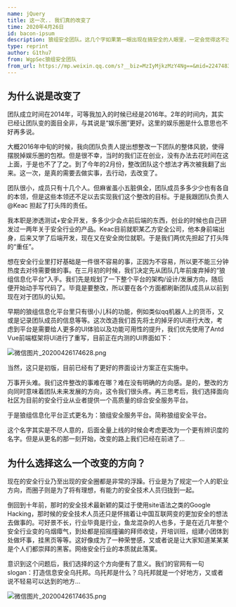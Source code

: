 ```yaml
---
name: jQuery
title: 这一次.. 我们真的改变了
time: 2020年4月26日
id: bacon-ipsum
description: 狼组安全团队。这几个字如果第一眼出现在搞安全的人眼里，一定会觉得这不过又是一个新生的“娱乐圈”小团队罢了。但殊不知，这个团队已经从创立到现在已有6年的时间...
type: reprint
author: G1thu7
from: WgpSec狼组安全团队
from_url: https://mp.weixin.qq.com/s?__biz=MzIyMjkzMzY4Ng==&mid=2247483720&idx=1&sn=751c49f2681ff9f1997fefe0cb7a7e10&chksm=e824a691df532f873637eee0909ad522318312e962318622260c22189c2b599d6df7d752c811&scene=126&sessionid=1587902328&key=3afabdf7cfda3d9e5d327df0c0516cdcbdcd788de1040920f3cc4021318d55f97c5509c207b28fcd9baf19220406e99ddadfac525adf4f70ea6e74fbfb94bc2466a0bc491b3c3eb119e6b0eb52673920&ascene=1&uin=NzEyNDA3MjA0&devicetype=Windows+10+x64&version=62090070&lang=zh_CN&exportkey=AzvNbiAU8zqrDBxd%2FtesKUI%3D&pass_ticket=Vjps0WnJiC1gtdZCm%2FJvCkmEarWfo%2FEuJprdPaodeSEC2mfPMTF7MyzV9L1KcDz2
---
```


## 为什么说是改变了

团队成立时间在2014年，可等我加入的时候已经是2016年。2年的时间内，其实已经让团队变的面目全非，与其说是“娱乐圈”更好。这里的娱乐圈是什么意思也不好再多说。

大概2016年中旬的时候，我向团队负责人提出想整改一下团队的整体风貌，使得摆脱掉娱乐圈的包袱。但是很不幸，当时的我们正在创业，没有办法去花时间在这上面，于是也不了了之。到了今年的2月份，整改团队这个想法才再次被我翻了出来。这一次，是真的需要去做实事，去行动，去改变了。



团队很小，成员只有十几个人。但麻雀虽小五脏俱全，团队成员多多少少也有各自的本领，但是这些本领还不足以去实现我们这个整改的目标。于是我跟团队负责人@Keac 担起了打头阵的责任。



我本职是渗透测试+安全开发，多多少少会点前后端的东西，创业的时候也自己研发过一两年关于安全行业的产品。Keac目前就职某乙方安全公司，他本身前端出身，后来又学了后端开发，现在又在安全岗位就职。于是我们两优先担起了打头阵的“重任”。



想在安全行业里打好基础是一件很不容易的事，正因为不容易，所以更不能三分钟热度去对待需要做的事。在三月初的时候，我们决定先从团队几年前废弃掉的“狼组信息化平台”入手。我们先是规划了一下整个平台的架构/设计/发展方向，随后便开始动手写代码了。毕竟是要整改，所以要在各个方面都刷新团队成员从以前到现在对于团队的认知。


早期的狼组信息化平台里只有很小儿科的功能，例如类似qq机器人上的货币，又或是记录团队成员的信息等等。这次改造我们首先将土的掉牙的UI进行大改，考虑到平台是需要给人更多的UI体验以及功能可用性的提升，我们优先使用了Antd Vue前端框架将UI进行了重写，目前正在内测的UI界面如下：

![微信图片_20200426174628.png](http://ww1.sinaimg.cn/large/775017f8gy1ge7balhw8jj212z0bzmyq.jpg)

当然，这只是初版，目前已经有了更好的界面设计方案正在实施中。

万事开头难。我们这件整改的事难在哪？难在没有明确的方向感。是的，整改的方向同时意味着团队未来发展的方向，这令我们很头疼。再三思考后，我们选择面向社区为目前的安全行业从业者提供一个高质量的综合安全服务平台。

于是狼组信息化平台正式更名为：狼组安全服务平台。简称狼组安全平台。

这个名字其实是不尽人意的，后面全量上线的时候会考虑更改为一个更有辨识度的名字。但是从更名的那一刻开始，改变的路上我们已经在前进了...


## 为什么选择这么一个改变的方向？

现在的安全行业乃至出现的安全圈都是非常的浮躁。行业是为了规定一个人的职业方向，而圈子则是为了将有理想，有能力的安全技术人员归拢到一起。

倒回到十年前，那时的安全技术最新颖的莫过于使用site语法之类的Google Hacking，那时候的安全技术人员还只是怀揣着让中国互联网变的更加安全的想法去做事的。可好景不长，行业毕竟是行业，鱼龙混杂的人也多，于是在近几年整个安全行业变的乌烟瘴气，到处都是招摇撞骗的拜师收徒，开培训班，组建小团体到处做坏事，挂黑页等等。这好像成为了一种荣誉感，又或者说是让大家知道某某某是个人们都崇拜的黑客。网络安全行业的本质就此落寞。

意识到这个问题后，我们选择的这个方向便有了意义。我们的官网有一句slogan：打造信息安全乌托邦。乌托邦是什么？乌托邦就是一个好地方，又或者说不轻易可以达到的地方...

![微信图片_20200426174635.png](http://ww1.sinaimg.cn/large/775017f8gy1ge7baybuvbj21350evaqv.jpg)